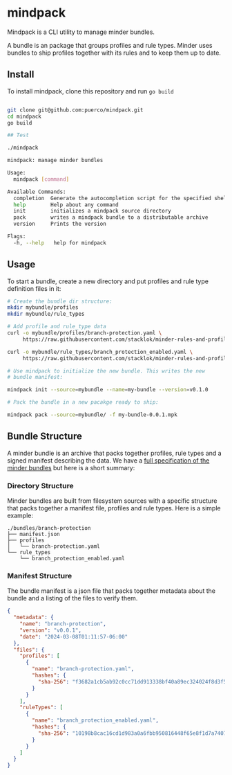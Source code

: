 # mindpack

Mindpack is a CLI utility to manage minder bundles. 

A bundle is an package that groups profiles and rule types. Minder uses
bundles to ship profiles together with its rules and to keep them up to date.

## Install

To install mindpack, clone this repository and run `go build`

```bash

git clone git@github.com:puerco/mindpack.git
cd mindpack
go build

## Test

./mindpack

mindpack: manage minder bundles

Usage:
  mindpack [command]

Available Commands:
  completion  Generate the autocompletion script for the specified shell
  help        Help about any command
  init        initializes a mindpack source directory
  pack        writes a mindpack bundle to a distributable archive
  version     Prints the version

Flags:
  -h, --help   help for mindpack


```

## Usage

To start a bundle, create a new directory and put profiles and rule type
definition files in it:

```bash 
# Create the bundle dir structure:
mkdir mybundle/profiles
mkdir mybundle/rule_types

# Add profile and rule_type data
curl -o mybundle/profiles/branch-protection.yaml \
     https://raw.githubusercontent.com/stacklok/minder-rules-and-profiles/main/profiles/github/branch-protection.yaml

curl -o mybundle/rule_types/branch_protection_enabled.yaml \
     https://raw.githubusercontent.com/stacklok/minder-rules-and-profiles/main/rule-types/github/branch_protection_enabled.yaml

# Use mindpack to initialize the new bundle. This writes the new 
# bundle manifest:

mindpack init --source=mybundle --name=my-bundle --version=v0.1.0

# Pack the bundle in a new pacakge ready to ship:

mindpack pack --source=mybundle/ -f my-bundle-0.0.1.mpk

```

## Bundle Structure

A minder bundle is an archive that packs together profiles, rule types and a 
signed manifest describing the data. We have a [full specification of the
minder bundles](specification.md) but here is a short summary:

### Directory Structure

Minder bundles are built from filesystem sources with a specific structure
that packs together a manifest file, profiles and rule types. Here is a simple
example:

```
./bundles/branch-protection
├── manifest.json
├── profiles
│   └── branch-protection.yaml
└── rule_types
    └── branch_protection_enabled.yaml
```

### Manifest Structure

The bundle manifest is a json file that packs together metadata about the bundle
and a listing of the files to verify them.

```json
{
  "metadata": {
    "name": "branch-protection",
    "version": "v0.0.1",
    "date": "2024-03-08T01:11:57-06:00"
  },
  "files": {
    "profiles": [
      {
        "name": "branch-protection.yaml",
        "hashes": {
          "sha-256": "f3682a1cb5ab92c0cc71dd913338bf40a89ec324024f8d3f500be0e2aa4a9ae1"
        }
      }
    ],
    "ruleTypes": [
      {
        "name": "branch_protection_enabled.yaml",
        "hashes": {
          "sha-256": "10198b8cac16cd1d983a0a6fbb950816448f65e8f1d7a7407e2ff94949b42ccb"
        }
      }
    ]
  }
}

```


